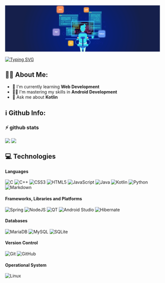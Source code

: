 ![Banner](img/coding.png)

[![Typing SVG](https://readme-typing-svg.herokuapp.com?duration=2200&center=true&vCenter=true&width=630&lines=Hello+World!+🌎;Ol%C3%A1+Mundo!+🌎;Hallo+Welt!+🌎)](https://git.io/typing-svg)

## 👨‍💻 About Me:

* :seedling: I'm currently learning **Web Development**
* 🧑‍🏭 I'm mastering my skills in **Android Development**
* :speech_balloon: Ask me about **Kotlin**

## :information_source: Github Info:

### :zap: github stats

<span>
  <img align="center" src="https://github-readme-stats.vercel.app/api?username=febagnato&show_icons=true&theme=tokyonight&include_all_commits=true" height=165px/>
</span>
<span>
  <img align="center" src="https://github-readme-stats.vercel.app/api/top-langs/?username=febagnato&layout=compact&theme=tokyonight"/>
</span>

## 💻 Technologies

#### Languages
![C](https://img.shields.io/badge/c-%2300599C.svg?style=for-the-badge&logo=c&logoColor=white)
![C++](https://img.shields.io/badge/c++-%2300599C.svg?style=for-the-badge&logo=c%2B%2B&logoColor=white)
![CSS3](https://img.shields.io/badge/css3-%231572B6.svg?style=for-the-badge&logo=css3&logoColor=white)
![HTML5](https://img.shields.io/badge/html5-%23E34F26.svg?style=for-the-badge&logo=html5&logoColor=white)
![JavaScript](https://img.shields.io/badge/javascript-%23323330.svg?style=for-the-badge&logo=javascript&logoColor=%23F7DF1E)
![Java](https://img.shields.io/badge/java-%23ED8B00.svg?style=for-the-badge&logo=java&logoColor=white)
![Kotlin](https://img.shields.io/badge/-Kotlin-5a60b7?style=for-the-badge&logo=kotlin&logoColor=white)
![Python](https://img.shields.io/badge/python-3670A0?style=for-the-badge&logo=python&logoColor=ffdd54)
![Markdown](https://img.shields.io/badge/markdown-%23000000.svg?style=for-the-badge&logo=markdown&logoColor=white)

#### Frameworks, Libraries and Platforms
![Spring](https://img.shields.io/badge/-spring-lightgreen?style=for-the-badge&logo=spring&logoColor=white)
![NodeJS](https://img.shields.io/badge/node.js-6DA55F?style=for-the-badge&logo=node.js&logoColor=white)
![QT](https://img.shields.io/badge/-Qt-lightgreen?style=for-the-badge&logo=qt&logoColor=white)
![Android Studio](https://img.shields.io/badge/-Android%20Studio-6da55f?style=for-the-badge&logo=androidstudio)
![Hibernate](https://img.shields.io/badge/-Hibernate-lightgrey?style=for-the-badge&logo=hibernate)

#### Databases
![MariaDB](https://img.shields.io/badge/MariaDB-003545?logoColor=white&logo=mariadb&style=for-the-badge)
![MySQL](https://img.shields.io/badge/mysql-%2300f.svg?style=for-the-badge&logo=mysql&logoColor=white)
![SQLite](https://img.shields.io/badge/-sqlite-blue?style=for-the-badge&logo=sqlite)

#### Version Control
![Git](https://img.shields.io/badge/Git-F05032?style=for-the-badge&logo=git&logoColor=white)
![GitHub](https://img.shields.io/badge/GitHub-181717?style=for-the-badge&logo=github&logoColor=white)

#### Operational System
![Linux](https://img.shields.io/badge/-linux-orange?style=for-the-badge&logo=linux&color=green&logoColor=white)
